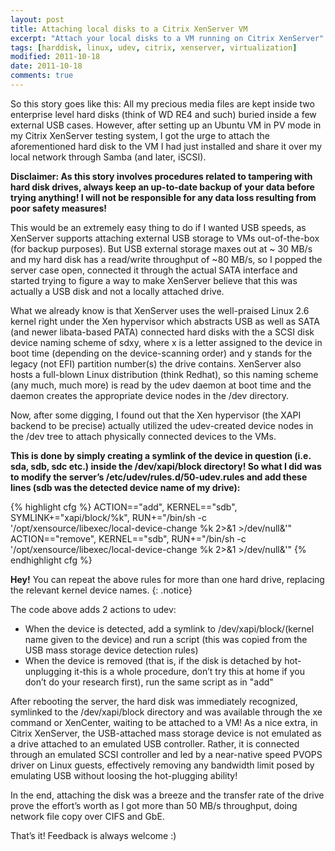 ```yaml
---
layout: post
title: Attaching local disks to a Citrix XenServer VM
excerpt: "Attach your local disks to a VM running on Citrix XenServer"
tags: [harddisk, linux, udev, citrix, xenserver, virtualization]
modified: 2011-10-18
date: 2011-10-18
comments: true
---
```


So this story goes like this: All my precious media files are kept inside two enterprise level hard disks (think of WD RE4 and such) buried inside a few external USB cases. However, after setting up an Ubuntu VM in PV mode in my Citrix XenServer testing system, I got the urge to attach the aforementioned hard disk to the VM I had just installed and share it over my local network through Samba (and later, iSCSI).

**Disclaimer: As this story involves procedures related to tampering with hard disk drives, always keep an up-to-date backup of your data before trying anything! I will not be responsible for any data loss resulting from poor safety measures!**

This would be an extremely easy thing to do if I wanted USB speeds, as XenServer supports attaching external USB storage to VMs out-of-the-box (for backup purposes). But USB external storage maxes out at ~ 30 MB/s and my hard disk has a read/write throughput of ~80 MB/s, so I popped the server case open, connected it through the actual SATA interface and started trying to figure a way to make XenServer believe that this was actually a USB disk and not a locally attached drive.

What we already know is that XenServer uses the well-praised Linux 2.6 kernel right under the Xen hypervisor which abstracts USB as well as SATA (and newer libata-based PATA) connected hard disks with the a SCSI disk device naming scheme of sdxy, where x is a letter assigned to the device in boot time (depending on the device-scanning order) and y stands for the legacy (not EFI) partition number(s) the drive contains. XenServer also hosts a full-blown Linux distribution (think Redhat), so this naming scheme (any much, much more) is read by the udev daemon at boot time and the daemon creates the appropriate device nodes in the /dev directory.

Now, after some digging, I found out that the Xen hypervisor (the XAPI backend to be precise) actually utilized the udev-created device nodes in the /dev tree to attach physically connected devices to the VMs.

**This is done by simply creating a symlink of the device in question (i.e. sda, sdb, sdc etc.) inside the /dev/xapi/block directory!
So what I did was to modify the server’s /etc/udev/rules.d/50-udev.rules and add these lines (sdb was the detected device name of my drive):**

{% highlight cfg %}
ACTION=="add", KERNEL=="sdb", SYMLINK+="xapi/block/%k", RUN+="/bin/sh -c '/opt/xensource/libexec/local-device-change %k 2>&1 >/dev/null&'"
ACTION=="remove", KERNEL=="sdb", RUN+="/bin/sh -c '/opt/xensource/libexec/local-device-change %k 2>&1 >/dev/null&'"
{% endhighlight cfg %}

**Hey!** You can repeat the above rules for more than one hard drive, replacing the relevant kernel device names.
{: .notice}

The code above adds 2 actions to udev:

* When the device is detected, add a symlink to /dev/xapi/block/(kernel name given to the device) and run a script (this was copied from the USB mass storage device detection rules)
* When the device is removed (that is, if the disk is detached by hot-unplugging it-this is a whole procedure, don’t try this at home if you don’t do your research first), run the same script as in "add"

After rebooting the server, the hard disk was immediately recognized, symlinked to the /dev/xapi/block directory and was available through the xe command or XenCenter, waiting to be attached to a VM! As a nice extra, in Citrix XenServer, the USB-attached mass storage device is not emulated as a drive attached to an emulated USB controller. Rather, it is connected through an emulated SCSI controller and led by a near-native speed PVOPS driver on Linux guests, effectively removing any bandwidth limit posed by emulating USB without loosing the hot-plugging ability!

In the end, attaching the disk was a breeze and the transfer rate of the drive prove the effort’s worth as I got more than 50 MB/s throughput, doing network file copy over CIFS and GbE.

That’s it! Feedback is always welcome :)